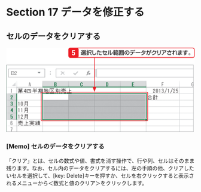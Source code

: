 # Section 17 データを修正する

## セルのデータをクリアする

![](006.png)

### [Memo] セルのデータをクリアする

「クリア」とは、セルの数式や値、書式を消す操作で、行や列、セルはそのまま残ります。なお、セル内のデータをクリアするには、左の手順の他、クリアしたいセルを選択して、[key: Delete]キーを押すか、セルを右クリックすると表示されるメニューから＜数式と値のクリア＞をクリックします。

